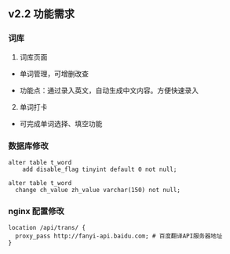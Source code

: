 ## v2.2 功能需求

### 词库

1. 词库页面

- 单词管理，可增删改查

* 功能点：通过录入英文，自动生成中文内容。方便快速录入

2. 单词打卡

- 可完成单词选择、填空功能

### 数据库修改

```mysql
alter table t_word
    add disable_flag tinyint default 0 not null;

alter table t_word
  change ch_value zh_value varchar(150) not null;

```

### nginx 配置修改

```nginx
location /api/trans/ {
  proxy_pass http://fanyi-api.baidu.com; # 百度翻译API服务器地址
}
```
